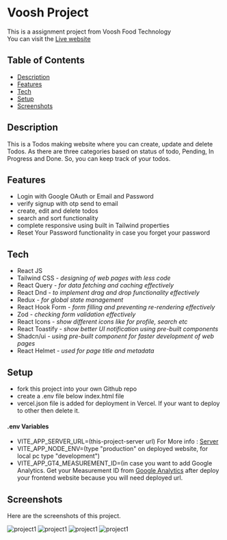 # Voosh Project

This is a assignment project from Voosh Food Technology   
You can visit the [Live website](https://voosh-project-client.vercel.app/)  

## Table of Contents

- [Description](#description)
- [Features](#features)
- [Tech](#tech)
- [Setup](#setup)
- [Screenshots](#screenshots)

## Description

This is a Todos making website where you can create, update and delete Todos. As there are three categories based on status of todo, Pending, In Progress and Done. So, you can keep track of your todos.

## Features
- Login with Google OAuth or Email and Password
- verify signup with otp send to email
- create, edit and delete todos
- search and sort functionality
- complete responsive using built in Tailwind properties
- Reset Your Password functionality in case you forget your password

## Tech
<ul>
<li>React JS</li>
<li>Tailwind CSS - <i>designing of web pages with less code</i></li>
<li>React Query - <i>for data fetching and caching effectively</i></li>
<li>React Dnd - <i>to implement drag and drop functionality effectively</i></li>
<li>Redux - <i>for global state management</i></li>
<li>React Hook Form - <i>form filling and preventing re-rendering effectively</i></li>
<li>Zod - <i>checking form validation effectively</i></li>
<li>React Icons - <i>show different icons like for profile, search etc</i></li>
<li>React Toastify - <i>show better UI notification using pre-built components</i></li>
<li>Shadcn/ui - <i>using pre-built component for faster development of web pages</i></li>
<li>React Helmet - <i>used for page title and metadata</i></li>
</ul>


## Setup

- fork this project into your own Github repo
- create a .env file below index.html file
- vercel.json file is added for deployment in Vercel. If your want to deploy to other then delete it.

<h4>.env Variables</h4>


- VITE_APP_SERVER_URL=(this-project-server url) For More info : [Server](https://github.com/Kamit6337/voosh-project-server)
- VITE_APP_NODE_ENV=(type "production" on deployed website, for local pc type "development")
- VITE_APP_GT4_MEASUREMENT_ID=(in case you want to add Google Analytics. Get your Measurement ID from [Google Analytics](https://google.com/analytics) after deploy your frontend website because you will need deployed url.






## Screenshots
Here are the screenshots of this project.

![project1](https://amit-general-bucket.s3.ap-south-1.amazonaws.com/images/voosh1.png)
![project1](https://amit-general-bucket.s3.ap-south-1.amazonaws.com/images/voosh2.png)
![project1](https://amit-general-bucket.s3.ap-south-1.amazonaws.com/images/voosh3.png)
![project1](https://amit-general-bucket.s3.ap-south-1.amazonaws.com/images/voosh4.png)
